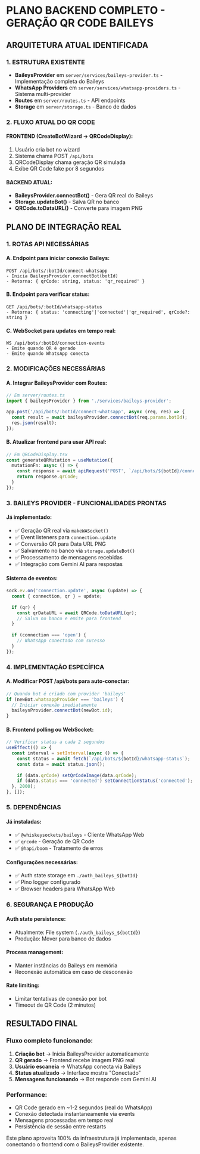# PLANO BACKEND COMPLETO - GERAÇÃO QR CODE BAILEYS

## ARQUITETURA ATUAL IDENTIFICADA

### 1. ESTRUTURA EXISTENTE
- **BaileysProvider** em `server/services/baileys-provider.ts` - Implementação completa do Baileys
- **WhatsApp Providers** em `server/services/whatsapp-providers.ts` - Sistema multi-provider
- **Routes** em `server/routes.ts` - API endpoints
- **Storage** em `server/storage.ts` - Banco de dados

### 2. FLUXO ATUAL DO QR CODE

#### FRONTEND (CreateBotWizard → QRCodeDisplay):
1. Usuário cria bot no wizard
2. Sistema chama POST `/api/bots` 
3. QRCodeDisplay chama geração QR simulada
4. Exibe QR Code fake por 8 segundos

#### BACKEND ATUAL:
- **BaileysProvider.connectBot()** - Gera QR real do Baileys
- **Storage.updateBot()** - Salva QR no banco
- **QRCode.toDataURL()** - Converte para imagem PNG

## PLANO DE INTEGRAÇÃO REAL

### 1. ROTAS API NECESSÁRIAS

#### A. Endpoint para iniciar conexão Baileys:
```
POST /api/bots/:botId/connect-whatsapp
- Inicia BaileysProvider.connectBot(botId)
- Retorna: { qrCode: string, status: 'qr_required' }
```

#### B. Endpoint para verificar status:
```
GET /api/bots/:botId/whatsapp-status  
- Retorna: { status: 'connecting'|'connected'|'qr_required', qrCode?: string }
```

#### C. WebSocket para updates em tempo real:
```
WS /api/bots/:botId/connection-events
- Emite quando QR é gerado
- Emite quando WhatsApp conecta
```

### 2. MODIFICAÇÕES NECESSÁRIAS

#### A. Integrar BaileysProvider com Routes:
```typescript
// Em server/routes.ts
import { baileysProvider } from './services/baileys-provider';

app.post('/api/bots/:botId/connect-whatsapp', async (req, res) => {
  const result = await baileysProvider.connectBot(req.params.botId);
  res.json(result);
});
```

#### B. Atualizar frontend para usar API real:
```typescript
// Em QRCodeDisplay.tsx
const generateQRMutation = useMutation({
  mutationFn: async () => {
    const response = await apiRequest('POST', `/api/bots/${botId}/connect-whatsapp`);
    return response.qrCode;
  }
});
```

### 3. BAILEYS PROVIDER - FUNCIONALIDADES PRONTAS

#### Já implementado:
- ✅ Geração QR real via `makeWASocket()`
- ✅ Event listeners para `connection.update`
- ✅ Conversão QR para Data URL PNG
- ✅ Salvamento no banco via `storage.updateBot()`
- ✅ Processamento de mensagens recebidas
- ✅ Integração com Gemini AI para respostas

#### Sistema de eventos:
```typescript
sock.ev.on('connection.update', async (update) => {
  const { connection, qr } = update;
  
  if (qr) {
    const qrDataURL = await QRCode.toDataURL(qr);
    // Salva no banco e emite para frontend
  }
  
  if (connection === 'open') {
    // WhatsApp conectado com sucesso
  }
});
```

### 4. IMPLEMENTAÇÃO ESPECÍFICA

#### A. Modificar POST /api/bots para auto-conectar:
```typescript
// Quando bot é criado com provider 'baileys'
if (newBot.whatsappProvider === 'baileys') {
  // Iniciar conexão imediatamente
  baileysProvider.connectBot(newBot.id);
}
```

#### B. Frontend polling ou WebSocket:
```typescript
// Verificar status a cada 2 segundos
useEffect(() => {
  const interval = setInterval(async () => {
    const status = await fetch(`/api/bots/${botId}/whatsapp-status`);
    const data = await status.json();
    
    if (data.qrCode) setQrCodeImage(data.qrCode);
    if (data.status === 'connected') setConnectionStatus('connected');
  }, 2000);
}, []);
```

### 5. DEPENDÊNCIAS

#### Já instaladas:
- ✅ `@whiskeysockets/baileys` - Cliente WhatsApp Web
- ✅ `qrcode` - Geração de QR Code
- ✅ `@hapi/boom` - Tratamento de erros

#### Configurações necessárias:
- ✅ Auth state storage em `./auth_baileys_${botId}`
- ✅ Pino logger configurado
- ✅ Browser headers para WhatsApp Web

### 6. SEGURANÇA E PRODUÇÃO

#### Auth state persistence:
- Atualmente: File system (`./auth_baileys_${botId}`)
- Produção: Mover para banco de dados

#### Process management:
- Manter instâncias do Baileys em memória
- Reconexão automática em caso de desconexão

#### Rate limiting:
- Limitar tentativas de conexão por bot
- Timeout de QR Code (2 minutos)

## RESULTADO FINAL

### Fluxo completo funcionando:
1. **Criação bot** → Inicia BaileysProvider automaticamente
2. **QR gerado** → Frontend recebe imagem PNG real 
3. **Usuário escaneia** → WhatsApp conecta via Baileys
4. **Status atualizado** → Interface mostra "Conectado"
5. **Mensagens funcionando** → Bot responde com Gemini AI

### Performance:
- QR Code gerado em ~1-2 segundos (real do WhatsApp)
- Conexão detectada instantaneamente via events
- Mensagens processadas em tempo real
- Persistência de sessão entre restarts

Este plano aproveita 100% da infraestrutura já implementada, apenas conectando o frontend com o BaileysProvider existente.